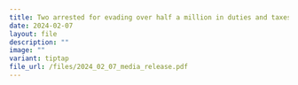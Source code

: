 ```yaml
---
title: Two arrested for evading over half a million in duties and taxes
date: 2024-02-07
layout: file
description: ""
image: ""
variant: tiptap
file_url: /files/2024_02_07_media_release.pdf
---
```

